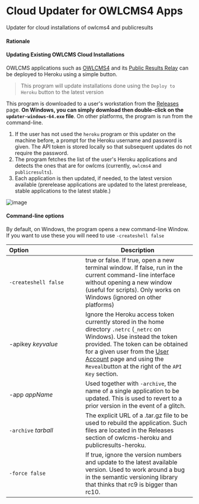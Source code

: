 # Cloud Updater for OWLCMS4 Apps
Updater for cloud installations of owlcms4 and publicresults

#### Rationale

#### Updating Existing OWLCMS Cloud Installations

OWLCMS applications such as [OWLCMS4](https://github.com/owlcms/owlcms4-heroku) and its [Public Results Relay](https://github.com/owlcms/publicresults-heroku) can be deployed to Heroku using a simple button.

> This program will update installations done using the  `Deploy to Heroku` button to the latest version

This program is downloaded to a user's workstation from the [Releases](https://github.com/jflamy/owlcms4-heroku-updater/releases/latest) page.  **On Windows, you can simply download then double-click on the `updater-windows-64.exe` file**.  On other platforms, the program is run from the command-line.

1. If the user has not used the `heroku` program or this updater on the machine before, a prompt for the Heroku username and password is given. The API token is stored locally so that subsequent updates do not require the password.
2. The program fetches the list of the user's Heroku applications and detects the ones that are for owlcms (currently, `owlcms4` and `publicresults`).
3. Each application is then updated, if needed, to the latest version available (prerelease applications are updated to the latest prerelease, stable applications to the latest stable.)  

![image](https://user-images.githubusercontent.com/678663/74204710-348c2480-4c6c-11ea-82d7-4908fabb296c.png)

#### Command-line options

By default, on Windows, the program opens a new command-line Window.  If you want to use these you will need to use `-createshell false`

| Option&nbsp;&nbsp;&nbsp;&nbsp;&nbsp;&nbsp;&nbsp;&nbsp;&nbsp;&nbsp;&nbsp;&nbsp;&nbsp;&nbsp;&nbsp;&nbsp;&nbsp;&nbsp;&nbsp;&nbsp;&nbsp;&nbsp;&nbsp;&nbsp;&nbsp;&nbsp;&nbsp;&nbsp;&nbsp;&nbsp;&nbsp;&nbsp; | Description                                                  |
| ------------------------------------------------------------ | ------------------------------------------------------------ |
| <nobr>`-createshell false`</nobr>                            | true or false. If true, open a new terminal window.  If false, run in the current command-line interface without opening a new window (useful for scripts).  Only works on Windows  (ignored on other platforms) |
| -apikey *keyvalue*                                           | Ignore the Heroku access token currently stored in the home directory `.netrc` (`_netrc` on Windows).  Use instead the token provided. The token can be obtained for a given user from the [User Account](https://dashboard.heroku.com/account) page and using the `Reveal`button at the right of the `API Key` section. |
| -app *appName*                                               | Used together with `-archive`, the name of a single application to be updated.  This is used to revert to a prior version in the event of a glitch. |
| `-archive` *tarball*                                         | The explicit URL of a .tar.gz file to be used to rebuild the application.  Such files are located in the Releases section of owlcms-heroku and publicresults-heroku. |
| `-force false`                                               | If true, ignore the version numbers and update to the latest available version. Used to work around a bug in the semantic versioning library that thinks that rc9 is bigger than rc10. |

